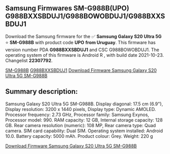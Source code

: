 <h2>Samsung Firmwares SM-G988B(UPO) G988BXXSBDUJ1/G988BOWOBDUJ1/G988BXXSBDUJ1</h2>
Download the Samsung firmware for the ✅ <strong>Samsung Galaxy S20 Ultra 5G </strong> ⭐ <strong>SM-G988B</strong> with product code <strong>UPO</strong> <strong> from Uruguay</strong>. This firmware has version number PDA <strong>G988BXXSBDUJ1</strong> and CSC G988BOWOBDUJ1. The operating system of this firmware is Android R , with build date 2021-10-23. Changelist <strong>22307792</strong>.


[SM-G988B](https://samfirm.shop/samsung/model/SM-G988B)
[G988BXXSBDUJ1](https://samfirm.shop/samsung/pda/G988BXXSBDUJ1)
[Download Firmware Samsung Galaxy S20 Ultra 5G SM-G988B](https://samfirm.shop/samsung/firmware/467757)
<h2>Summary description:</h2>
<p>Samsung Galaxy S20 Ultra 5G SM-G988B. Display diagonal: 17.5 cm (6.9"), Display resolution: 3200 x 1440 pixels, Display type: Dynamic AMOLED. Processor frequency: 2.73 GHz, Processor family: Samsung Exynos, Processor model: 990. RAM capacity: 12 GB, Internal storage capacity: 128 GB. Rear camera resolution (numeric): 108 MP, Rear camera type: Quad camera. SIM card capability: Dual SIM. Operating system installed: Android 10.0. Battery capacity: 5000 mAh. Product colour: Grey. Weight: 220 g</p>


[Download Firmware Samsung Galaxy S20 Ultra 5G SM-G988B](https://samfirm.shop/samsung/firmware/467757)
